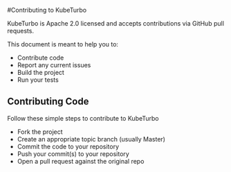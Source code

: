 #Contributing to KubeTurbo

KubeTurbo is Apache 2.0 licensed and accepts contributions via GitHub pull requests. 

This document is meant to help you to:
- Contribute code
- Report any current issues
- Build the project
- Run your tests

## Contributing Code

Follow these simple steps to contribute to KubeTurbo
- Fork the project
- Create an appropriate topic branch (usually Master)
- Commit the code to your repository
- Push your commit(s) to your repository
- Open a pull request against the original repo 

